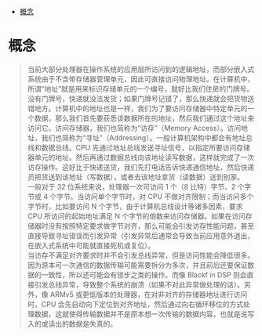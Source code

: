 <!-- TOC -->

- [概念](#概念)

<!-- /TOC -->

# 概念

> 当前大部分处理器在操作系统的应用层所访问到的逻辑地址，而部分嵌入式系统由于不含带存储器管理单元，因此可直接访问物理地址。在计算机中，所谓“地址”就是用来标识存储单元的一个编号，就好比我们住房的门牌号。没有门牌号，快递就没法发货；如果门牌号记错了，那么快递就会把货物送错地方。计算机中的地址也是一样，我们为了要访问存储器中特定单元的一个数据，那么我们首先要获悉该数据所在的地址，然后我们通过这个地址来访问它。访问存储器，我们也简称为“访存”（Memory Access）。访问地址，我们也简称为“寻址”（Addressing）。一般计算机架构中都会有地址总线和数据总线。CPU 先通过地址总线发送寻址信号，以指定所要访问存储器单元的地址。然后再通过数据总线向该地址读写数据，这样就完成了一次访存操作。这好比于快递送货，我们先打电话告诉快递通信地址，然后快递员把货送到该地址（写数据），或者去该地址拿货（读数据）送到别家。<br>
> 一般对于 32 位系统来说，处理器一次可访问 1 个（8 比特）字节、2 个字节或 4 个字节。当访问单个字节时，对 CPU 不做对齐限制；而当访问多个字节时，比如要访问 N 个字节，由于计算机总线设计等诸多因素，要求 CPU 所访问的起始地址满足 N 个字节的倍数来访问存储器。如果在访问存储器时没有按照特定要求做字节对齐，那么可能会引发访存性能问题，甚至直接导致寻址错误而引发异常（引发异常后通常会导致当前应用意外退出，在嵌入式系统中可能就直接死机或复位）。<br>
> 当访存不满足对齐要求时并不会引发总线异常，但是访问性能会降低很多。因为原本可一次通信的数据传输可能需要拆分为多次，并且前后还要保证数据的一致性，所以还可能会有锁步之类的操作。而像 Blackf in DSP 则会直接引发总线异常，导致整个系统的崩溃（如果不对此异常做处理的话）。另外，像 ARMv5 或更低版本的处理器，在对非对齐的存储器地址进行访问时，CPU 会先自动向下定位到对齐地址，然后通过向右循环移位的方式处理数据，这就使得传输数据并不是原本想一次传输的数据内容，也就是说写入的或读出的数据是失真的。<br>
